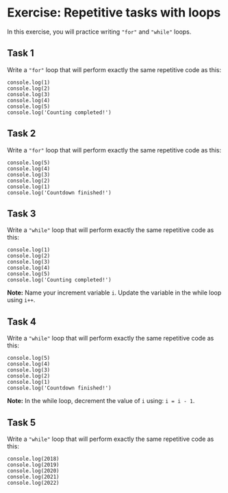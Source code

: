 # Exercise: Repetitive tasks with loops

In this exercise, you will practice writing `"for"` and `"while"` loops.

## Task 1
Write a `"for"` loop that will perform exactly the same repetitive code as this:
```
console.log(1)
console.log(2)
console.log(3)
console.log(4)
console.log(5)
console.log('Counting completed!')
```

## Task 2 
Write a `"for"` loop that will perform exactly the same repetitive code as this:
```
console.log(5)
console.log(4)
console.log(3)
console.log(2)
console.log(1)
console.log('Countdown finished!')
```

## Task 3
Write a `"while"` loop that will perform exactly the same repetitive code as this:
```
console.log(1)
console.log(2)
console.log(3)
console.log(4)
console.log(5)
console.log('Counting completed!')
```
__Note:__ Name your increment variable `i`. Update the variable in the while loop using `i++`.

## Task 4
Write a `"while"` loop that will perform exactly the same repetitive code as this:
```
console.log(5)
console.log(4)
console.log(3)
console.log(2)
console.log(1)
console.log('Countdown finished!')
```
__Note:__ In the while loop, decrement the value of `i` using: `i = i - 1`.

## Task 5
Write a `"while"` loop that will perform exactly the same repetitive code as this:
```
console.log(2018)
console.log(2019)
console.log(2020)
console.log(2021)
console.log(2022)
```
